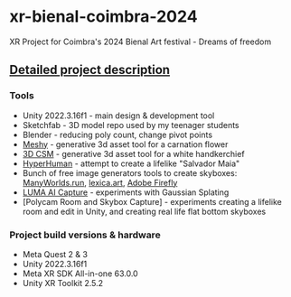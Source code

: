 # xr-bienal-coimbra-2024
XR Project for Coimbra's 2024 Bienal Art festival - Dreams of freedom

## [Detailed project description](https://tiagomms.github.io/xr-portfolio/blog/xr-design-fellowship-module-08-assign/)

### Tools
- Unity 2022.3.16f1 - main design & development tool
- Sketchfab - 3D model repo used by my teenager students
- Blender - reducing poly count, change pivot points 
- [Meshy](https://app.meshy.ai/) - generative 3d asset tool for a carnation flower
- [3D CSM](https://www.csm.ai/) - generative 3d asset tool for a white handkerchief
- [HyperHuman](https://hyperhuman.deemos.com/) - attempt to create a lifelike "Salvador Maia"
- Bunch of free image generators tools to create skyboxes: [ManyWorlds.run](https://www.manyworlds.run/), [lexica.art](https://lexica.art/), [Adobe Firefly](https://firefly.adobe.com/)
- [LUMA AI Capture](https://lumalabs.ai/dashboard/captures) - experiments with Gaussian Splating
- [Polycam Room and Skybox Capture] - experiments creating a lifelike room and edit in Unity, and creating real life flat bottom skyboxes

### Project build versions & hardware
- Meta Quest 2 & 3
- Unity 2022.3.16f1
- Meta XR SDK All-in-one 63.0.0
- Unity XR Toolkit 2.5.2


